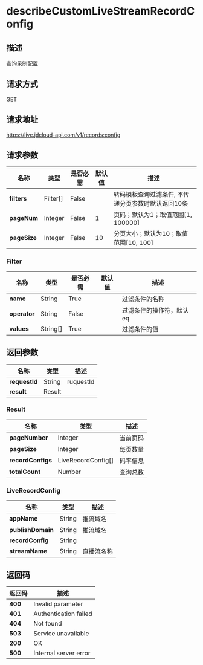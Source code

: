 # describeCustomLiveStreamRecordConfig


## 描述
查询录制配置

## 请求方式
GET

## 请求地址
https://live.jdcloud-api.com/v1/records:config


## 请求参数
|名称|类型|是否必需|默认值|描述|
|---|---|---|---|---|
|**filters**|Filter[]|False| |转码模板查询过滤条件, 不传递分页参数时默认返回10条|
|**pageNum**|Integer|False|1|页码；默认为1；取值范围[1, 100000]|
|**pageSize**|Integer|False|10|分页大小；默认为10；取值范围[10, 100]|

### Filter
|名称|类型|是否必需|默认值|描述|
|---|---|---|---|---|
|**name**|String|True| |过滤条件的名称|
|**operator**|String|False| |过滤条件的操作符，默认eq|
|**values**|String[]|True| |过滤条件的值|

## 返回参数
|名称|类型|描述|
|---|---|---|
|**requestId**|String|ruquestId|
|**result**|Result| |

### Result
|名称|类型|描述|
|---|---|---|
|**pageNumber**|Integer|当前页码|
|**pageSize**|Integer|每页数量|
|**recordConfigs**|LiveRecordConfig[]|码率信息|
|**totalCount**|Number|查询总数|
### LiveRecordConfig
|名称|类型|描述|
|---|---|---|
|**appName**|String|推流域名|
|**publishDomain**|String|推流域名|
|**recordConfig**|String| |
|**streamName**|String|直播流名称|

## 返回码
|返回码|描述|
|---|---|
|**400**|Invalid parameter|
|**401**|Authentication failed|
|**404**|Not found|
|**503**|Service unavailable|
|**200**|OK|
|**500**|Internal server error|
